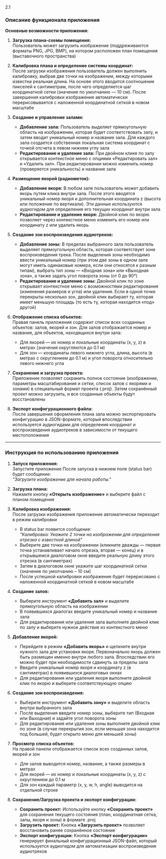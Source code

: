 2.1
### Описание функционала приложения


**Основные возможности приложения:**

1. **Загрузка плана-схемы помещения:**  
   Пользователь может загрузить изображение (поддреживаются форматы PNG, JPG, BMP), на котором расположен план помещения (выставочного пространства)

2. **Калибровка плана и определение системы координат:**  
   После загрузки изображения пользователь должен выполнить калибровку, выбрав две точки на изображении, между которыми известна реальная длина. На основе этого вводится соотношение пикселей к сантиметрам, после чего определяется шаг координатной сетки (значение по умолчанию — 10 см). После завершения калибровки изображение автоматически перерисовывается с наложенной координатной сеткой в новом масштабе

3. **Создание и управление залами:**  
   - **Добавление зала:** Пользователь выделяет прямоугольную область на изображении, которая будет соответствовать залу, и затем вводит уникальный номер и название зала. Для каждого зала создается собственная локальная система координат с точкой отсчета в левом нижнем углу зала
   - **Редактирование и удаление зала:** При двойном клике по залу открывается контекстное меню с опциями «Редактировать зал» и «Удалить зал». При редактировании можно изменить номер (проверяется уникальность) и название зала

4. **Размещение якорей (радиометок):**  
   - **Добавление якоря:** В любом зале пользователь может добавить якорь путем клика внутри зала. После этого вводятся уникальный номер якоря и дополнительная координата z (высота или положение по вертикали). Эти данные используются аудиогидом для определения его текущих координат внутри зала
   - **Редактирование и удаление якоря:** Двойной клик по якорю позволяет через контекстное меню изменить его номер или координату z или удалить якорь

5. **Создание зон воспроизведения аудиотреков:**  
   - **Добавление зоны:** В пределах выбранного зала пользователь выделяет прямоугольную область, которая соответствует зоне воспроизведения трека. После выделения зоны необходимо ввести уникальный номер (при этом две зоны в одном зале могут иметь одинаковые номера, если они относятся к разным типам), выбрать тип зоны — «Входная зона» или «Выходная зона», а также задать угол поворота зоны (от 0 до 90°)
   - **Редактирование и удаление зоны:** Двойной клик по зоне открывает контекстное меню с возможностями редактирования (изменения размеров и угла) или удаления. Если в одной точке перекрыты несколько зон, двойной клик выбирает ту, которая имеет меньшую площадь (то есть ту, которая находится «под» другой)

6. **Отображение списка объектов:**  
   Правая панель приложения содержит список всех созданных объектов: залов, якорей и зон. Для залов отображается номер и название, для объектов, находящихся внутри зала:  
   - Для якорей — их номер и локальные координаты (x, y, z) в метрах (значения округляются до 0.1 м)
   - Для зон — координаты левого нижнего угла, длина, высота (в метрах с округлением до 0.1 м) и угол поворота относительно левого нижнего угла

7. **Сохранение и загрузка проекта:**  
   Приложение позволяет сохранить полное состояние (изображение, параметры масштабирования и сетки, список залов с якорями и зонами) в специальный формат проекта (.proj). Затем сохранённый проект можно загрузить, и все созданные объекты будут восстановлены

8. **Экспорт конфигурационного файла:**  
   После завершения оформления плана зала можно экспортировать конфигурацию в JSON-формате, который впоследствии используется аудиогидами для определения координат и воспроизведения аудиотреков в зависимости от текущего местоположения

---

### Инструкция по использованию приложения

1. **Запуск приложения:**  
   Запустите приложение
   После запуска в нижнем поле (status bar) будет сообщение:  
   *"Загрузите изображение для начала работы."*

2. **Загрузка плана:**  
   Нажмите кнопку **«Открыть изображение»** и выберите файл с планом помещения

3. **Калибровка изображения:**  
   После загрузки изображения приложение автоматически переходит в режим калибровки 
   - В status bar появится сообщение:  
     *"Калибровка: Укажите 2 точки на изображении для определения отрезка с известной длиной"*  
   - Выберите две точки на изображении (кликните дважды — первая точка устанавливает начало отрезка, вторая — конец) и в открывшемся диалоговом окне введите реальную длину этого отрезка (в сантиметрах)
   - Затем в диалоговом окне укажите шаг координатной сетки (значение по умолчанию – 10 см)
   - После успешной калибровки изображение будет перерисовано с наложенной координатной сеткой в новом масштабе

4. **Создание залов:**  
   - Выберите инструмент **«Добавить зал»** и выделите прямоугольную область на изображении 
   - В появившихся диалогах введите уникальный номер и название зала
   - Для редактирования или удаления зала выполните двойной клик по залу и выберите нужное действие из контекстного меню

5. **Добавление якорей:**  
   - Перейдите в режим **«Добавить якорь»** и щелкните внутри нужного зала для установки якоря. Первоначально якорь должен быть размещен именно внутри любого зала. Впоследствии его можно будет при необходимости сдвинуть за пределы зала
   - Введите уникальный номер якоря и координату z (в сантиметрах) в появившихся диалоговых окнах
   - Для редактирования или удаления якоря выполните двойной клик по якорю и выберите соответствующую опцию

6. **Создание зон воспроизведения:**  
   - Выберите инструмент **«Добавить зону»** и выделите область внутри выбранного зала
   - После выделения введите номер зоны, выберите тип (Входная или Выходная) и задайте угол поворота зоны
   - Для редактирования или удаления зоны выполните двойной клик по зоне (в случае перекрытия зон, если меньшая зона находится под большей, будет открыто меню для меньшей зоны)

7. **Просмотр списка объектов:**  
   На правой панели отображается список всех созданных залов, якорей и зон
   - Для залов выводится номер, название, а также размеры в метрах
   - Для якорей — их номер и локальные координаты (x, y, z) с округлением до 0.1 м
   - Для зон каждый параметр (x, y, w, h, angle) выводится на отдельной строке

8. **Сохранение/Загрузка проекта и экспорт конфигурации:**  
   - **Сохранить проект:** Используйте кнопку **«Сохранить проект»** для сохранения текущего состояния (план, координатная сетка, залы, якоря и зоны) в формате .proj
   - **Загрузить проект:** Кнопка **«Загрузить проект»** позволяет восстановить ранее сохранённое состояние
   - **Экспорт конфигурации:** Кнопка **«Экспорт конфигурации»** генерирует финальный конфигурационный JSON-файл, который используется аудиогидом для автоматизации воспроизведения аудиотреков
